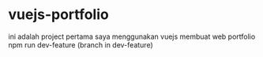 # vuejs-portfolio
ini adalah project pertama saya menggunakan vuejs membuat web portfolio
npm run dev-feature (branch in dev-feature)
